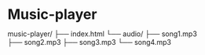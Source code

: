 # Music-player
music-player/
├── index.html
└── audio/
    ├── song1.mp3
    ├── song2.mp3
    ├── song3.mp3
    └── song4.mp3


<!DOCTYPE html>
<html lang="en">
<head>
    <meta charset="UTF-8">
    <meta name="viewport" content="width=device-width, initial-scale=1.0">
    <title>Music Player</title>
    <style>
        * {
            margin: 0;
            padding: 0;
            box-sizing: border-box;
        }

        body {
            font-family: 'Arial', sans-serif;
            background: linear-gradient(135deg, #667eea 0%, #764ba2 100%);
            min-height: 100vh;
            display: flex;
            align-items: center;
            justify-content: center;
            color: #fff;
        }

        .music-player {
            background: rgba(255, 255, 255, 0.1);
            backdrop-filter: blur(20px);
            border-radius: 20px;
            padding: 30px;
            width: 400px;
            box-shadow: 0 20px 40px rgba(0, 0, 0, 0.2);
            border: 1px solid rgba(255, 255, 255, 0.2);
        }

        .album-art {
            width: 250px;
            height: 250px;
            background: linear-gradient(45deg, #ff6b6b, #4ecdc4);
            border-radius: 15px;
            margin: 0 auto 25px;
            display: flex;
            align-items: center;
            justify-content: center;
            font-size: 60px;
            box-shadow: 0 10px 30px rgba(0, 0, 0, 0.3);
            transition: transform 0.3s ease;
        }

        .album-art.playing {
            animation: rotate 10s linear infinite;
        }

        @keyframes rotate {
            from { transform: rotate(0deg); }
            to { transform: rotate(360deg); }
        }

        .song-info {
            text-align: center;
            margin-bottom: 25px;
        }

        .song-title {
            font-size: 20px;
            font-weight: bold;
            margin-bottom: 8px;
            text-shadow: 0 2px 4px rgba(0, 0, 0, 0.3);
        }

        .artist-name {
            font-size: 16px;
            opacity: 0.8;
            margin-bottom: 5px;
        }

        .duration {
            font-size: 14px;
            opacity: 0.6;
        }

        .progress-container {
            margin: 25px 0;
        }

        .progress-bar {
            width: 100%;
            height: 6px;
            background: rgba(255, 255, 255, 0.2);
            border-radius: 3px;
            cursor: pointer;
            margin-bottom: 10px;
        }

        .progress {
            height: 100%;
            background: linear-gradient(90deg, #ff6b6b, #4ecdc4);
            border-radius: 3px;
            width: 0%;
            transition: width 0.1s ease;
        }

        .time-display {
            display: flex;
            justify-content: space-between;
            font-size: 12px;
            opacity: 0.7;
        }

        .controls {
            display: flex;
            align-items: center;
            justify-content: center;
            gap: 20px;
            margin: 25px 0;
        }

        .control-btn {
            background: rgba(255, 255, 255, 0.2);
            border: none;
            border-radius: 50%;
            width: 50px;
            height: 50px;
            color: white;
            cursor: pointer;
            display: flex;
            align-items: center;
            justify-content: center;
            font-size: 18px;
            transition: all 0.3s ease;
        }

        .control-btn:hover {
            background: rgba(255, 255, 255, 0.3);
            transform: scale(1.1);
        }

        .play-btn {
            width: 60px;
            height: 60px;
            font-size: 24px;
            background: rgba(255, 255, 255, 0.3);
        }

        .volume-control {
            display: flex;
            align-items: center;
            gap: 10px;
            margin: 20px 0;
        }

        .volume-icon {
            font-size: 18px;
            opacity: 0.8;
        }

        .volume-slider {
            flex: 1;
            height: 4px;
            background: rgba(255, 255, 255, 0.2);
            border-radius: 2px;
            outline: none;
            cursor: pointer;
        }

        .playlist {
            margin-top: 25px;
            max-height: 200px;
            overflow-y: auto;
            border-top: 1px solid rgba(255, 255, 255, 0.1);
            padding-top: 20px;
        }

        .playlist-item {
            display: flex;
            align-items: center;
            padding: 10px;
            cursor: pointer;
            border-radius: 8px;
            transition: background 0.3s ease;
            margin-bottom: 5px;
        }

        .playlist-item:hover {
            background: rgba(255, 255, 255, 0.1);
        }

        .playlist-item.active {
            background: rgba(255, 255, 255, 0.2);
        }

        .playlist-item-info {
            flex: 1;
            text-align: left;
        }

        .playlist-title {
            font-size: 14px;
            font-weight: bold;
        }

        .playlist-artist {
            font-size: 12px;
            opacity: 0.7;
        }

        .autoplay-toggle {
            display: flex;
            align-items: center;
            justify-content: center;
            gap: 10px;
            margin-top: 15px;
            font-size: 14px;
        }

        .toggle-switch {
            position: relative;
            width: 50px;
            height: 24px;
            background: rgba(255, 255, 255, 0.2);
            border-radius: 12px;
            cursor: pointer;
            transition: background 0.3s ease;
        }

        .toggle-switch.active {
            background: #4ecdc4;
        }

        .toggle-slider {
            position: absolute;
            top: 2px;
            left: 2px;
            width: 20px;
            height: 20px;
            background: white;
            border-radius: 50%;
            transition: transform 0.3s ease;
        }

        .toggle-switch.active .toggle-slider {
            transform: translateX(26px);
        }

        input[type="range"] {
            -webkit-appearance: none;
            width: 100%;
            height: 4px;
            background: rgba(255, 255, 255, 0.2);
            border-radius: 2px;
            outline: none;
        }

        input[type="range"]::-webkit-slider-thumb {
            -webkit-appearance: none;
            width: 16px;
            height: 16px;
            background: #fff;
            border-radius: 50%;
            cursor: pointer;
            box-shadow: 0 2px 6px rgba(0, 0, 0, 0.3);
        }

        input[type="range"]::-moz-range-thumb {
            width: 16px;
            height: 16px;
            background: #fff;
            border-radius: 50%;
            cursor: pointer;
            border: none;
            box-shadow: 0 2px 6px rgba(0, 0, 0, 0.3);
        }
    </style>
</head>
<body>
    <div class="music-player">
        <div class="album-art" id="albumArt">🎵</div>
        
        <div class="song-info">
            <div class="song-title" id="songTitle">Sample Song</div>
            <div class="artist-name" id="artistName">Sample Artist</div>
            <div class="duration" id="duration">0:00 / 0:00</div>
        </div>

        <div class="progress-container">
            <div class="progress-bar" id="progressBar">
                <div class="progress" id="progress"></div>
            </div>
            <div class="time-display">
                <span id="currentTime">0:00</span>
                <span id="totalTime">0:00</span>
            </div>
        </div>

        <div class="controls">
            <button class="control-btn" id="prevBtn">⏮</button>
            <button class="control-btn play-btn" id="playBtn">▶</button>
            <button class="control-btn" id="nextBtn">⏭</button>
        </div>

        <div class="volume-control">
            <span class="volume-icon">🔊</span>
            <input type="range" class="volume-slider" id="volumeSlider" min="0" max="100" value="70">
        </div>

        <div class="autoplay-toggle">
            <span>Autoplay</span>
            <div class="toggle-switch" id="autoplayToggle">
                <div class="toggle-slider"></div>
            </div>
        </div>

        <div class="playlist">
            <div class="playlist-item active" data-index="0">
                <div class="playlist-item-info">
                    <div class="playlist-title">Relaxing Piano</div>
                    <div class="playlist-artist">Peaceful Sounds</div>
                </div>
            </div>
            <div class="playlist-item" data-index="1">
                <div class="playlist-item-info">
                    <div class="playlist-title">Ocean Waves</div>
                    <div class="playlist-artist">Nature Sounds</div>
                </div>
            </div>
            <div class="playlist-item" data-index="2">
                <div class="playlist-item-info">
                    <div class="playlist-title">Guitar Melody</div>
                    <div class="playlist-artist">Acoustic Dreams</div>
                </div>
            </div>
            <div class="playlist-item" data-index="3">
                <div class="playlist-item-info">
                    <div class="playlist-title">Jazz Evening</div>
                    <div class="playlist-artist">Smooth Jazz Band</div>
                </div>
            </div>
        </div>
    </div>

    <audio id="audioPlayer" preload="metadata"></audio>

    <script>
        class MusicPlayer {
            constructor() {
                this.currentTrack = 0;
                this.isPlaying = false;
                this.autoplay = false;
                this.currentTime = 0;
                this.duration = 0;
                
                // Playlist with real audio files
                this.playlist = [
                    {
                        title: "Sample Audio 1",
                        artist: "Test Track",
                        src: "https://www.soundjay.com/misc/sounds/bell-ringing-05.wav"
                    },
                    {
                        title: "Sample Audio 2", 
                        artist: "Test Track",
                        src: "https://www.soundjay.com/misc/sounds/fail-buzzer-02.wav"
                    },
                    {
                        title: "Sample Audio 3",
                        artist: "Test Track", 
                        src: "https://www.soundjay.com/misc/sounds/bell-ringing-01.wav"
                    },
                    {
                        title: "Sample Audio 4",
                        artist: "Test Track",
                        src: "https://www.soundjay.com/misc/sounds/fail-buzzer-01.wav"
                    }
                ];

                this.initializeElements();
                this.bindEvents();
                this.setupAudioEvents();
                this.loadTrack(0);
            }

            initializeElements() {
                this.audioPlayer = document.getElementById('audioPlayer');
                this.playBtn = document.getElementById('playBtn');
                this.prevBtn = document.getElementById('prevBtn');
                this.nextBtn = document.getElementById('nextBtn');
                this.progressBar = document.getElementById('progressBar');
                this.progress = document.getElementById('progress');
                this.volumeSlider = document.getElementById('volumeSlider');
                this.autoplayToggle = document.getElementById('autoplayToggle');
                this.albumArt = document.getElementById('albumArt');
                this.songTitle = document.getElementById('songTitle');
                this.artistName = document.getElementById('artistName');
                this.currentTimeEl = document.getElementById('currentTime');
                this.totalTimeEl = document.getElementById('totalTime');
                this.playlistItems = document.querySelectorAll('.playlist-item');
            }

            bindEvents() {
                this.playBtn.addEventListener('click', () => this.togglePlay());
                this.prevBtn.addEventListener('click', () => this.previousTrack());
                this.nextBtn.addEventListener('click', () => this.nextTrack());
                this.progressBar.addEventListener('click', (e) => this.setProgress(e));
                this.volumeSlider.addEventListener('input', (e) => this.setVolume(e));
                this.autoplayToggle.addEventListener('click', () => this.toggleAutoplay());
                
                this.playlistItems.forEach((item, index) => {
                    item.addEventListener('click', () => this.loadTrack(index));
                });
            }

            setupAudioEvents() {
                this.audioPlayer.addEventListener('loadedmetadata', () => {
                    this.duration = this.audioPlayer.duration;
                    this.updateTimeDisplay();
                });

                this.audioPlayer.addEventListener('timeupdate', () => {
                    this.currentTime = this.audioPlayer.currentTime;
                    this.updateProgress();
                    this.updateTimeDisplay();
                });

                this.audioPlayer.addEventListener('ended', () => {
                    if (this.autoplay || this.currentTrack < this.playlist.length - 1) {
                        this.nextTrack();
                    } else {
                        this.pause();
                        this.audioPlayer.currentTime = 0;
                    }
                });

                this.audioPlayer.addEventListener('play', () => {
                    this.isPlaying = true;
                    this.playBtn.innerHTML = '⏸';
                    this.albumArt.classList.add('playing');
                });

                this.audioPlayer.addEventListener('pause', () => {
                    this.isPlaying = false;
                    this.playBtn.innerHTML = '▶';
                    this.albumArt.classList.remove('playing');
                });
            }

            togglePlay() {
                if (this.isPlaying) {
                    this.pause();
                } else {
                    this.play();
                }
            }

            play() {
                this.audioPlayer.play().catch(e => {
                    console.log('Playback failed:', e);
                    alert('Could not play audio. Make sure the audio file is accessible.');
                });
            }

            pause() {
                this.audioPlayer.pause();
            }

            previousTrack() {
                this.currentTrack = this.currentTrack > 0 ? this.currentTrack - 1 : this.playlist.length - 1;
                this.loadTrack(this.currentTrack);
                if (this.isPlaying) this.play();
            }

            nextTrack() {
                this.currentTrack = this.currentTrack < this.playlist.length - 1 ? this.currentTrack + 1 : 0;
                this.loadTrack(this.currentTrack);
                if (this.isPlaying || this.autoplay) this.play();
            }

            loadTrack(index) {
                this.currentTrack = index;
                const track = this.playlist[index];
                
                this.songTitle.textContent = track.title;
                this.artistName.textContent = track.artist;
                
                // Load the audio file
                this.audioPlayer.src = track.src;
                this.audioPlayer.load();
                
                this.updatePlaylist();
            }

            setProgress(e) {
                const rect = this.progressBar.getBoundingClientRect();
                const clickX = e.clientX - rect.left;
                const width = rect.width;
                const percentage = clickX / width;
                
                this.audioPlayer.currentTime = percentage * this.audioPlayer.duration;
            }

            setVolume(e) {
                const volume = e.target.value / 100;
                this.audioPlayer.volume = volume;
            }

            toggleAutoplay() {
                this.autoplay = !this.autoplay;
                this.autoplayToggle.classList.toggle('active', this.autoplay);
            }

            updateProgress() {
                if (this.audioPlayer.duration) {
                    const percentage = (this.audioPlayer.currentTime / this.audioPlayer.duration) * 100;
                    this.progress.style.width = percentage + '%';
                }
            }

            updateTimeDisplay() {
                this.currentTimeEl.textContent = this.formatTime(this.audioPlayer.currentTime || 0);
                this.totalTimeEl.textContent = this.formatTime(this.audioPlayer.duration || 0);
            }

            updatePlaylist() {
                this.playlistItems.forEach((item, index) => {
                    item.classList.toggle('active', index === this.currentTrack);
                });
            }

            formatTime(seconds) {
                if (isNaN(seconds)) return '0:00';
                const minutes = Math.floor(seconds / 60);
                const remainingSeconds = Math.floor(seconds % 60);
                return `${minutes}:${remainingSeconds.toString().padStart(2, '0')}`;
            }
        }

        // Initialize the music player when the page loads
        document.addEventListener('DOMContentLoaded', () => {
            new MusicPlayer();
        });
    </script>
</body>
</html>
